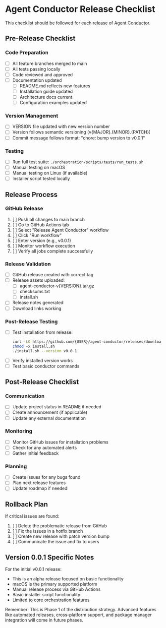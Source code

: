 # Agent Conductor Release Checklist

This checklist should be followed for each release of Agent Conductor.

## Pre-Release Checklist

### Code Preparation
- [ ] All feature branches merged to main
- [ ] All tests passing locally
- [ ] Code reviewed and approved
- [ ] Documentation updated
  - [ ] README.md reflects new features
  - [ ] Installation guide updated
  - [ ] Architecture docs current
  - [ ] Configuration examples updated

### Version Management
- [ ] VERSION file updated with new version number
- [ ] Version follows semantic versioning (v{MAJOR}.{MINOR}.{PATCH})
- [ ] Commit message follows format: "chore: bump version to v0.0.1"

### Testing
- [ ] Run full test suite: `./orchestration/scripts/tests/run_tests.sh`
- [ ] Manual testing on macOS
- [ ] Manual testing on Linux (if available)
- [ ] Installer script tested locally

## Release Process

### GitHub Release
1. [ ] Push all changes to main branch
2. [ ] Go to GitHub Actions tab
3. [ ] Select "Release Agent Conductor" workflow
4. [ ] Click "Run workflow"
5. [ ] Enter version (e.g., v0.0.1)
6. [ ] Monitor workflow execution
7. [ ] Verify all jobs complete successfully

### Release Validation
- [ ] GitHub release created with correct tag
- [ ] Release assets uploaded:
  - [ ] agent-conductor-v{VERSION}.tar.gz
  - [ ] checksums.txt
  - [ ] install.sh
- [ ] Release notes generated
- [ ] Download links working

### Post-Release Testing
- [ ] Test installation from release:
  ```bash
  curl -LO https://github.com/{USER}/agent-conductor/releases/download/v0.0.1/install.sh
  chmod +x install.sh
  ./install.sh --version v0.0.1
  ```
- [ ] Verify installed version works
- [ ] Test basic conductor commands

## Post-Release Checklist

### Communication
- [ ] Update project status in README if needed
- [ ] Create announcement (if applicable)
- [ ] Update any external documentation

### Monitoring
- [ ] Monitor GitHub issues for installation problems
- [ ] Check for any automated alerts
- [ ] Gather initial feedback

### Planning
- [ ] Create issues for any bugs found
- [ ] Plan next release features
- [ ] Update roadmap if needed

## Rollback Plan

If critical issues are found:
1. [ ] Delete the problematic release from GitHub
2. [ ] Fix the issues in a hotfix branch
3. [ ] Create new release with patch version bump
4. [ ] Communicate the issue and fix to users

## Version 0.0.1 Specific Notes

For the initial v0.0.1 release:
- This is an alpha release focused on basic functionality
- macOS is the primary supported platform
- Manual release process via GitHub Actions
- Basic installer script functionality
- Limited to core orchestration features

Remember: This is Phase 1 of the distribution strategy. Advanced features like automated releases, cross-platform support, and package manager integration will come in future phases.